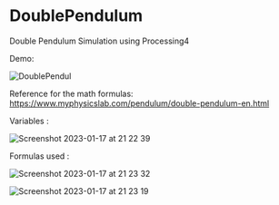 # DoublePendulum

Double Pendulum Simulation using Processing4

Demo:

![DoublePendul](https://user-images.githubusercontent.com/91684310/213006647-16fdd5e8-5f6a-461a-b8c7-a32e1b03b02c.gif)


Reference for the math formulas:
https://www.myphysicslab.com/pendulum/double-pendulum-en.html

Variables :

![Screenshot 2023-01-17 at 21 22 39](https://user-images.githubusercontent.com/91684310/213004736-94bf26c5-ed30-441b-86c9-eb1f9cd06978.png)

Formulas used :

![Screenshot 2023-01-17 at 21 23 32](https://user-images.githubusercontent.com/91684310/213004886-c8b8f650-76d0-481f-85a0-ea7ba07dba36.png)

![Screenshot 2023-01-17 at 21 23 19](https://user-images.githubusercontent.com/91684310/213004849-0a69881b-f7ad-400e-9b30-85b56e274678.png)
